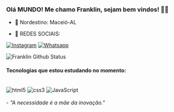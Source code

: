 ### Olá MUNDO! Me chamo Franklin, sejam bem vindos! 🙋🏽

- 📍 Nordestino: Maceió-AL

- 📲 REDES SOCIAIS:

[![Instagram](https://img.shields.io/badge/Instagram-E4405F?style=for-the-badge&logo=instagram&logoColor=white)](http://www.instagram.com.br/franklin.derlany)
[![Whatsapp](https://img.shields.io/badge/WhatsApp-25D366?style=for-the-badge&logo=whatsapp&logoColor=white)](http://www.wa.me/+5582998102341)

![Franklin Github Status](https://github-readme-stats.vercel.app/api?username=Franklin-Derlany&&show_icons=true&theme=gruvbox)

#### Tecnologias que estou estudando no momento:

<div style="display: inline block"><br/>
  <img aling="center" src="https://img.shields.io/badge/HTML5-E34F26?style=for-the-badge&logo=html5&logoColor=white" alt="html5"/>
  <img aling="center" src="https://img.shields.io/badge/CSS3-1572B6?style=for-the-badge&logo=css3&logoColor=white" alt="css3"/>
  <img aling="center" src="https://img.shields.io/badge/JavaScript-F7DF1E?style=for-the-badge&logo=javascript&logoColor=black" alt="JavaScript"/>
</div>
<br>
- <em>"A necessidade é a mãe da inovação."</em>
